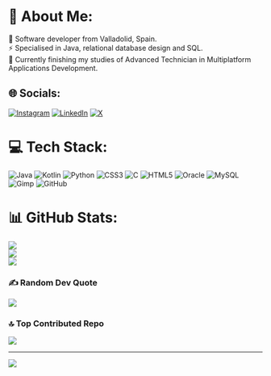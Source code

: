 # 💫 About Me:
🔭 Software developer from Valladolid, Spain.
<br>⚡ Specialised in Java, relational database design and SQL.
<br>👾 Currently finishing my studies of Advanced Technician in Multiplatform Applications Development.
<br>


## 🌐 Socials:
[![Instagram](https://img.shields.io/badge/Instagram-%23E4405F.svg?logo=Instagram&logoColor=white)](https://instagram.com/dani_revel) [![LinkedIn](https://img.shields.io/badge/LinkedIn-%230077B5.svg?logo=linkedin&logoColor=white)](https://www.linkedin.com/in/daniel-redondo-velasco-145537315/) [![X](https://img.shields.io/badge/X-black.svg?logo=X&logoColor=white)](https://x.com/daniredvel) 

# 💻 Tech Stack:
![Java](https://img.shields.io/badge/java-%23ED8B00.svg?style=for-the-badge&logo=openjdk&logoColor=white) ![Kotlin](https://img.shields.io/badge/kotlin-%237F52FF.svg?style=for-the-badge&logo=kotlin&logoColor=white) ![Python](https://img.shields.io/badge/python-3670A0?style=for-the-badge&logo=python&logoColor=ffdd54) ![CSS3](https://img.shields.io/badge/css3-%231572B6.svg?style=for-the-badge&logo=css3&logoColor=white) ![C](https://img.shields.io/badge/c-%2300599C.svg?style=for-the-badge&logo=c&logoColor=white) ![HTML5](https://img.shields.io/badge/html5-%23E34F26.svg?style=for-the-badge&logo=html5&logoColor=white) ![Oracle](https://img.shields.io/badge/Oracle-F80000?style=for-the-badge&logo=oracle&logoColor=white) ![MySQL](https://img.shields.io/badge/mysql-4479A1.svg?style=for-the-badge&logo=mysql&logoColor=white) ![Gimp](https://img.shields.io/badge/Gimp-657D8B?style=for-the-badge&logo=gimp&logoColor=FFFFFF) ![GitHub](https://img.shields.io/badge/github-%23121011.svg?style=for-the-badge&logo=github&logoColor=white)
# 📊 GitHub Stats:
![](https://github-readme-stats.vercel.app/api?username=daniredvel&theme=dark&hide_border=false&include_all_commits=true&count_private=true)<br/>
![](https://github-readme-streak-stats.herokuapp.com/?user=daniredvel&theme=dark&hide_border=false)<br/>
![](https://github-readme-stats.vercel.app/api/top-langs/?username=daniredvel&theme=dark&hide_border=false&include_all_commits=true&count_private=true&layout=compact)

### ✍️ Random Dev Quote
![](https://quotes-github-readme.vercel.app/api?type=horizontal&theme=tokyonight)

### 🔝 Top Contributed Repo
![](https://github-contributor-stats.vercel.app/api?username=daniredvel&limit=5&theme=one_dark_pro&combine_all_yearly_contributions=true)

---
[![](https://visitcount.itsvg.in/api?id=daniredvel&icon=8&color=9)](https://visitcount.itsvg.in)

<!-- Proudly created with GPRM ( https://gprm.itsvg.in ) -->
